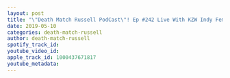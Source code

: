 ```yaml
---
layout: post
title: "\"Death Match Russell PodCast\"! Ep #242 Live With KZW Indy Female Pro Wrestler KillerKaylin & Indy Pro Wrestler Repik Tune in!"
date: 2019-05-10
categories: death-match-russell
author: death-match-russell
spotify_track_id: 
youtube_video_id: 
apple_track_id: 1000437671817
youtube_metadata: 
---
```

